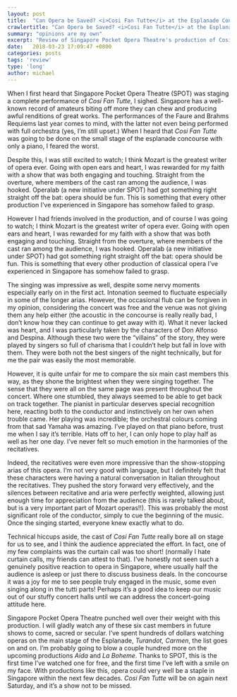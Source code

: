 ```yaml
---
layout: post
title:  "Can Opera be Saved? <i>Cosi Fan Tutte</i> at the Esplanade Concourse"
crawlertitle: "Can Opera be Saved? <i>Cosi Fan Tutte</i> at the Esplanade Concourse"
summary: "opinions are my own"
excerpt: "Review of Singapore Pocket Opera Theatre's production of Cosi Fan Tutte"
date:   2018-03-23 17:09:47 +0800
categories: posts
tags: 'review'
type: 'long'
author: michael
---
```

When I first heard that Singapore Pocket Opera Theatre (SPOT) was staging a complete performance of <i>Cosi Fan Tutte</i>, I sighed. Singapore has a well-known record of amateurs biting off more they can chew and producing awful renditions of great works. The performances of the Faure and Brahms Requiems last year comes to mind, with the latter not even being performed with full orchestra (yes, I’m still upset.) When I heard that <i>Cosi Fan Tutte</i> was going to be done on the small stage of the esplanade concourse with only a piano, I feared the worst.

Despite this, I was still excited to watch; I think Mozart is the greatest writer of opera ever. Going with open ears and heart, I was rewarded for my faith with a show that was both engaging and touching. Straight from the overture, where members of the cast ran among the audience, I was hooked. Operalab (a new initiative under SPOT) had got something right straight off the bat: opera should be fun. This is something that every other production I’ve experienced in Singapore has somehow failed to grasp.

However I had friends involved in the production, and of course I was going to watch; I think Mozart is the greatest writer of opera ever. Going with open ears and heart, I was rewarded for my faith with a show that was both engaging and touching. Straight from the overture, where members of the cast ran among the audience, I was hooked. Operalab (a new initiative under SPOT) had got something right straight off the bat: opera should be fun. This is something that every other production of classical opera I’ve experienced in Singapore has somehow failed to grasp.

The singing was impressive as well, despite some nervy moments especially early on in the first act. Intonation seemed to fluctuate especially in some of the longer arias. However, the occasional flub can be forgiven in my opinion, considering the concert was free and the venue was not giving them any help either (the acoustic in the concourse is really really bad, I don’t know how they can continue to get away with it). What it never lacked was heart, and I was particularly taken by the characters of Don Alfonso and Despina. Although these two were the “villains” of the story, they were played by singers so full of charisma that I couldn’t help but fall in love with them. They were both not the best singers of the night technically, but for me the pair was easily the most memorable.

However, it is quite unfair for me to compare the six main cast members this way, as they shone the brightest when they were singing together. The sense that they were all on the same page was present throughout the concert. Where one stumbled, they always seemed to be able to get back on track together. The pianist in particular deserves special recognition here, reacting both to the conductor and instinctively on her own when trouble came. Her playing was incredible; the orchestral colours coming from that sad Yamaha was amazing. I’ve played on that piano before, trust me when I say it’s terrible. Hats off to her, I can only hope to play half as well as her one day. I’ve never felt so much emotion in the harmonies of the recitatives.

Indeed, the recitatives were even more impressive than the show-stopping arias of this opera. I’m not very good with language, but I definitely felt that these characters were having a natural conversation in Italian throughout the recitatives. They pushed the story forward very effectively, and the silences between recitative and aria were perfectly weighted, allowing just enough time for appreciation from the audience (this is rarely talked about, but is a very important part of Mozart operas!!). This was probably the most significant role of the conductor, simply to cue the beginning of the music. Once the singing started, everyone knew exactly what to do.

Technical hiccups aside, the cast of <i>Cosi Fan Tutte</i> really bore all on stage for us to see, and I think the audience appreciated the effort. In fact, one of my few complaints was the curtain call was too short! (normally I hate curtain calls, my friends can attest to that). I’ve honestly not seen such a genuinely positive reaction to opera in Singapore, where usually half the audience is asleep or just there to discuss business deals. In the concourse it was a joy for me to see people truly engaged in the music, some even singing along in the tutti parts! Perhaps it’s a good idea to keep our music out of our stuffy concert halls until we can address the concert-going attitude here. 

Singapore Pocket Opera Theatre punched well over their weight with this production. I will gladly watch any of these six cast members in future shows to come, sacred or secular. I’ve spent hundreds of dollars watching operas on the main stage of the Esplanade, <i>Turandot, Carmen</i>, the list goes on and on. I’m probably going to blow a couple hundred more on the upcoming productions <i>Aida</i> and <i>La Boheme</i>. Thanks to SPOT, this is the first time I’ve watched one for free, and the first time I’ve left with a smile on my face. With productions like this, opera could very well be a staple in Singapore within the next few decades. <i>Cosi Fan Tutte</i> will be on again next Saturday, and it’s a show not to be missed.
